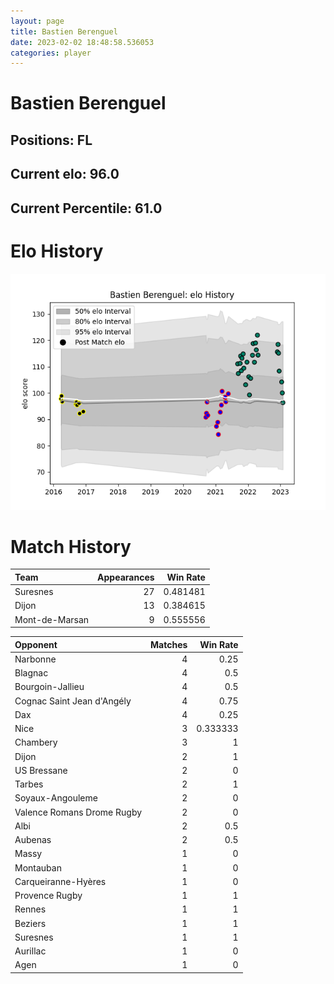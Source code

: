 ```yaml
---  
layout: page  
title: Bastien Berenguel  
date: 2023-02-02 18:48:58.536053  
categories: player  
---
```

# Bastien Berenguel

## Positions: FL

## Current elo: 96.0

## Current Percentile: 61.0

# Elo History


![elo history](history_BastienBerenguel.png)
# Match History


| Team           |   Appearances |   Win Rate |
|:---------------|--------------:|-----------:|
| Suresnes       |            27 |   0.481481 |
| Dijon          |            13 |   0.384615 |
| Mont-de-Marsan |             9 |   0.555556 |

| Opponent                   |   Matches |   Win Rate |
|:---------------------------|----------:|-----------:|
| Narbonne                   |         4 |   0.25     |
| Blagnac                    |         4 |   0.5      |
| Bourgoin-Jallieu           |         4 |   0.5      |
| Cognac Saint Jean d'Angély |         4 |   0.75     |
| Dax                        |         4 |   0.25     |
| Nice                       |         3 |   0.333333 |
| Chambery                   |         3 |   1        |
| Dijon                      |         2 |   1        |
| US Bressane                |         2 |   0        |
| Tarbes                     |         2 |   1        |
| Soyaux-Angouleme           |         2 |   0        |
| Valence Romans Drome Rugby |         2 |   0        |
| Albi                       |         2 |   0.5      |
| Aubenas                    |         2 |   0.5      |
| Massy                      |         1 |   0        |
| Montauban                  |         1 |   0        |
| Carqueiranne-Hyères        |         1 |   0        |
| Provence Rugby             |         1 |   1        |
| Rennes                     |         1 |   1        |
| Beziers                    |         1 |   1        |
| Suresnes                   |         1 |   1        |
| Aurillac                   |         1 |   0        |
| Agen                       |         1 |   0        |